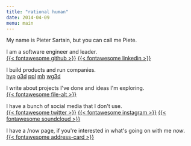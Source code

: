 ```yaml
---
title: "rational human"
date: 2014-04-09
menu: main
---
```


My name is Pieter Sartain, but you can call me Piete.

I am a software engineer and leader.<br />
[{{< fontawesome github >}}](https://github.com/pietersartain) [{{< fontawesome linkedin >}}](https://www.linkedin.com/in/pietersartain)

I build products and run companies.<br />
[hyp](https://www.hyperrational.tech) [o3d](https://www.orynt3d.com) [ppl](https://www.playableprints.co.uk) [mh](https://www.minihoarder.com) [wg3d](https://www.wargaming3d.com)

I write about projects I've done and ideas I'm exploring.<br />
[{{< fontawesome file-alt >}}](/post/) 
<!-- 
[{{< fontawesome file >}}](categories) 
[{{< fontawesome file >}}](tags)
 -->

<!-- I like to make stuff. Blog, insta, soundcloud  -->

I have a bunch of social media that I don't use.<br />
[{{< fontawesome twitter >}}](https://twitter.com/pietersartain) [{{< fontawesome instagram >}}](https://www.instagram.com/pesartain/) [{{< fontawesome soundcloud >}}](https://soundcloud.com/pietesartain)

I have a /now page, if you're interested in what's going on with me *now*.<br />
[{{< fontawesome address-card >}}](/now)